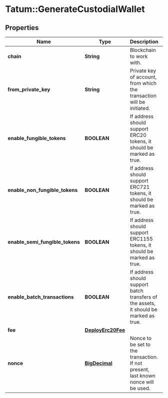 # Tatum::GenerateCustodialWallet

## Properties
Name | Type | Description | Notes
------------ | ------------- | ------------- | -------------
**chain** | **String** | Blockchain to work with. | 
**from_private_key** | **String** | Private key of account, from which the transaction will be initiated. | 
**enable_fungible_tokens** | **BOOLEAN** | If address should support ERC20 tokens, it should be marked as true. | 
**enable_non_fungible_tokens** | **BOOLEAN** | If address should support ERC721 tokens, it should be marked as true. | 
**enable_semi_fungible_tokens** | **BOOLEAN** | If address should support ERC1155 tokens, it should be marked as true. | 
**enable_batch_transactions** | **BOOLEAN** | If address should support batch transfers of the assets, it should be marked as true. | 
**fee** | [**DeployErc20Fee**](DeployErc20Fee.md) |  | [optional] 
**nonce** | [**BigDecimal**](BigDecimal.md) | Nonce to be set to the transaction. If not present, last known nonce will be used. | [optional] 

